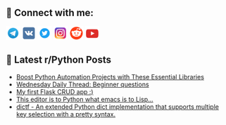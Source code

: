 ## 🔎 Connect with me:
[<img src="https://github.com/bullbesh/bullbesh/blob/main/images/Telegram.png" width="32" height="32" />](https://t.me/bullbesh)
[<img src="https://github.com/bullbesh/bullbesh/blob/main/images/VK.png" width="32" height="32" />](https://vk.com/bullbesh)
[<img src="https://github.com/bullbesh/bullbesh/blob/main/images/Twitter.png" width="32" height="32" />](https://twitter.com/bullbesh1)
[<img src="https://github.com/bullbesh/bullbesh/blob/main/images/Instagram.png" width="32" height="32" />](https://www.instagram.com/bullbesh)
[<img src="https://github.com/bullbesh/bullbesh/blob/main/images/Reddit.png" width="32" height="32" />](https://www.reddit.com/user/bullbesh)
[<img src="https://github.com/bullbesh/bullbesh/blob/main/images/YouTube.png" width="32" height="32" />](https://www.youtube.com/channel/UCtfjRs6uzgq5mfm8S06WTcg)

## 📕 Latest r/Python Posts
<!-- BLOG-POST-LIST:START -->
- [Boost Python Automation Projects with These Essential Libraries](https://www.reddit.com/r/Python/comments/12z1kz9/boost_python_automation_projects_with_these/)
- [Wednesday Daily Thread: Beginner questions](https://www.reddit.com/r/Python/comments/12z0gle/wednesday_daily_thread_beginner_questions/)
- [My first Flask CRUD app :&rpar;](https://www.reddit.com/r/Python/comments/12yxtd7/my_first_flask_crud_app/)
- [This editor is to Python what emacs is to Lisp...](https://www.reddit.com/r/Python/comments/12yxqse/this_editor_is_to_python_what_emacs_is_to_lisp/)
- [dictf - An extended Python dict implementation that supports multiple key selection with a pretty syntax.](https://www.reddit.com/r/Python/comments/12ywtn8/dictf_an_extended_python_dict_implementation_that/)
<!-- BLOG-POST-LIST:END -->
